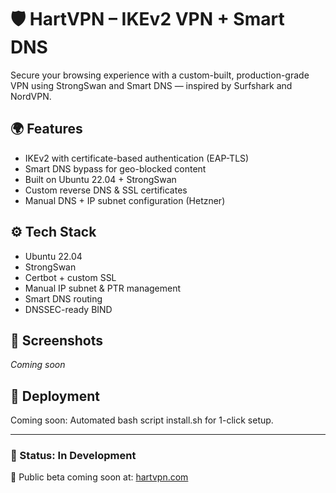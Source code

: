 # 🛡 HartVPN – IKEv2 VPN + Smart DNS

Secure your browsing experience with a custom-built, production-grade VPN using StrongSwan and Smart DNS — inspired by Surfshark and NordVPN.

## 🌍 Features

- IKEv2 with certificate-based authentication (EAP-TLS)
- Smart DNS bypass for geo-blocked content
- Built on Ubuntu 22.04 + StrongSwan
- Custom reverse DNS & SSL certificates
- Manual DNS + IP subnet configuration (Hetzner)

## ⚙️ Tech Stack

- Ubuntu 22.04
- StrongSwan
- Certbot + custom SSL
- Manual IP subnet & PTR management
- Smart DNS routing
- DNSSEC-ready BIND

## 📸 Screenshots

*Coming soon*

## 🚀 Deployment

Coming soon: Automated bash script install.sh for 1-click setup.

---

### 🔐 Status: In Development  
🎯 Public beta coming soon at: [hartvpn.com](https://hartvpn.com)
